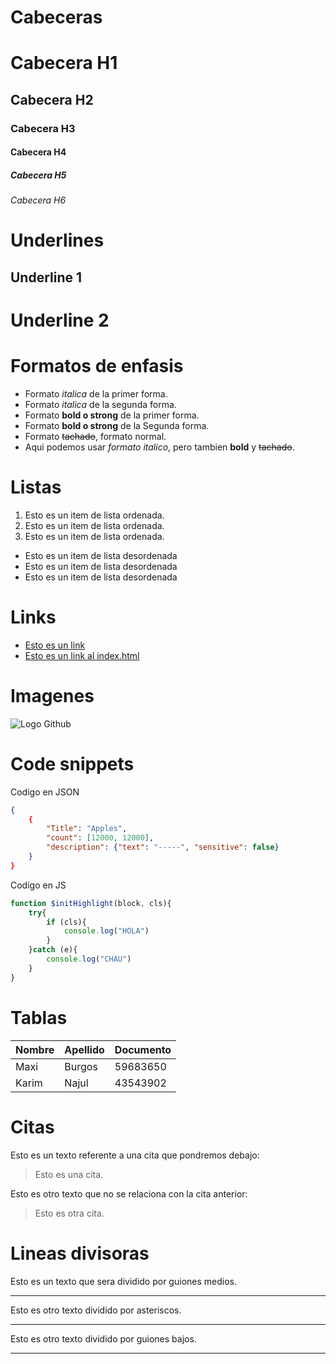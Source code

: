 # Cabeceras
# Cabecera H1
## Cabecera H2
### Cabecera H3
#### Cabecera H4
##### Cabecera H5
###### Cabecera H6


# Underlines
Underline 1
-

Underline 2
=


# Formatos de enfasis
- Formato *italica* de la primer forma.
- Formato _italica_ de la segunda forma.
- Formato **bold o strong** de la primer forma.
- Formato __bold o strong__ de la Segunda forma.
- Formato ~~tachado~~, formato normal.
- Aqui podemos usar *formato italico*, pero tambien **bold** y ~~tachado~~.

# Listas

1. Esto es un item de lista ordenada.
1. Esto es un item de lista ordenada.
1. Esto es un item de lista ordenada.
- Esto es un item de lista desordenada
- Esto es un item de lista desordenada
- Esto es un item de lista desordenada


# Links
- [Esto es un link](http://www.google.com)
- [Esto es un link al index.html](index.html)

# Imagenes
![Logo Github](https://cdn-icons-png.flaticon.com/512/25/25231.png)

# Code snippets
Codigo en JSON

```JSON
{
    {
        "Title": "Apples",
        "count": [12000, 12000],
        "description": {"text": "-----", "sensitive": false}
    }
}
```

Codigo en JS
```Javascript
function $initHighlight(block, cls){
    try{
        if (cls){
            console.log("HOLA")
        }
    }catch (e){
        console.log("CHAU")
    }
}
```

# Tablas
| Nombre | Apellido | Documento |
| - | - | - |
| Maxi | Burgos | 59683650 |
| Karim | Najul | 43543902 |

# Citas

Esto es un texto referente a una cita que pondremos debajo:
> Esto es una cita.

Esto es otro texto que no se relaciona con la cita anterior:
> Esto es otra cita.

# Lineas divisoras
Esto es un texto que sera dividido por guiones medios.

---
Esto es otro texto dividido por asteriscos.

***
Esto es otro texto dividido por guiones bajos.

___